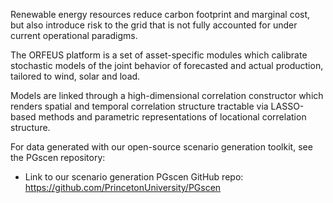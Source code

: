 Renewable energy resources reduce carbon footprint and marginal cost, but also introduce risk to the grid that is not fully accounted for under current operational paradigms.

The ORFEUS platform is a set of asset-specific modules which calibrate stochastic models of the joint behavior of forecasted and actual production, tailored to wind, solar and load.

Models are linked through a high-dimensional correlation constructor which renders spatial and temporal correlation structure tractable via LASSO-based methods and parametric representations of locational correlation structure.

For data generated with our open-source scenario generation toolkit, see the PGscen repository:

- Link to our scenario generation PGscen GitHub repo: https://github.com/PrincetonUniversity/PGscen
